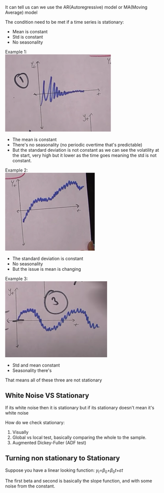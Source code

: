 It can tell us can we use the AR(Autoregressive) model or MA(Moving Average) model

The condition need to be met if a time series is stationary:
- Mean is constant
- Std is constant
- No seasonality

Example 1: <br>
![](Pict/Stationary1.png)
- The mean is constant
- There's no seasonality (no periodic overtime that's predictable)
- But the standard deviation is not constant as we can see the volatility at the start, very high but it lower as the time goes meaning the std is not constant.

Example 2: <br>
![](Pict/Stationary2.png)
- The standard deviation is constant
- No seasonality
- But the issue is mean is changing

Example 3: <br>
![](Pict/Stationary3.png)
- Std and mean constant
- Seasonality there's

That means all of these three are not stationary

## White Noise VS Stationary
If its white noise then it is stationary but
if its stationary doesn't mean it's white noise

How do we check stationary:
1. Visually
2. Global vs local test, basically comparing the whole to the sample.
3. Augmented Dickey-Fuller (ADF test)

## Turning non stationary to Stationary
Suppose you have a linear looking function:
$y_t$=$\beta_0$+$\beta_0$$t$+$\varepsilon t$

The first beta and second is basically the slope function, and with some noise from the constant.








